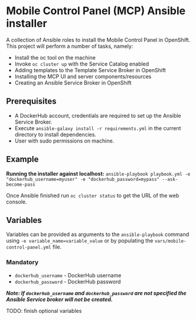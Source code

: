 # Mobile Control Panel (MCP) Ansible installer

A collection of Ansible roles to install the Mobile Control Panel in OpenShift.
This project will perform a number of tasks, namely:

* Install the oc tool on the machine
* Invoke `oc cluster up` with the Service Catalog enabled
* Adding templates to the Template Service Broker in OpenShift
* Installing the MCP UI and server components/resources
* Creating an Ansible Service Broker in OpenShift

## Prerequisites

* A DockerHub account, credentials are required to set up the Ansible Service
Broker.
* Execute `ansible-galaxy install -r requirements.yml` in the current directory to
install dependencies.
* User with sudo permissions on machine.

## Example

**Running the installer against localhost:**
`ansible-playbook playbook.yml -e "dockerhub_username=myuser" -e "dockerhub_password=mypass" --ask-become-pass`

Once Ansible finished run `oc cluster status` to get the URL of the web console.

## Variables

Variables can be provided as arguments to the `ansible-playbook` command using
`-e variable_name=variable_value` or by populating the
`vars/mobile-control-panel.yml` file.

### Mandatory
* `dockerhub_username` - DockerHub username
* `dockerhub_password` - DockerHub password

***Note: If `dockerhub_username` and `dockerhub_password` are not specified the
Ansible Service broker will not be created.***

TODO: finish optional variables
